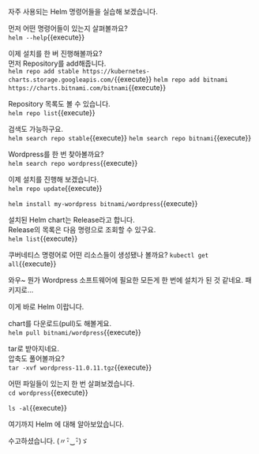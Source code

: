 
자주 사용되는 Helm 명령어들을 실습해 보겠습니다.

먼저 어떤 명령어들이 있는지 살펴볼까요?  
`helm --help`{{execute}}


이제 설치를 한 버 진행해볼까요?  
먼저 Repository를 add해줍니다.  
`helm repo add stable https://kubernetes-charts.storage.googleapis.com/`{{execute}}
`helm repo add bitnami https://charts.bitnami.com/bitnami`{{execute}}

Repository 목록도 볼 수 있습니다.  
`helm repo list`{{execute}}

검색도 가능하구요.  
`helm search repo stable`{{execute}}
`helm search repo bitnami`{{execute}}

Wordpress를 한 번 찾아볼까요?  
`helm search repo wordpress`{{execute}}

이제 설치를 진행해 보겠습니다.  
`helm repo update`{{execute}}

`helm install my-wordpress bitnami/wordpress`{{execute}}

설치된 Helm chart는 Release라고 합니다.  
Release의 목록은 다음 명령으로 조회할 수 있구요.  
`helm list`{{execute}}

쿠버네티스 명령어로 어떤 리소스들이 생성됐나 볼까요?
`kubectl get all`{{execute}}

와우~ 뭔가 Wordpress 소프트웨어에 필요한 모든게 한 번에 설치가 된 것 같네요. 패키지로...  

이게 바로 Helm 이랍니다.


chart를 다운로드(pull)도 해볼게요.  
`helm pull bitnami/wordpress`{{execute}}

tar로 받아지네요.  
압축도 풀어볼까요?  
`tar -xvf wordpress-11.0.11.tgz`{{execute}}

어떤 파일들이 있는지 한 번 살펴보겠습니다.  
`cd wordpress`{{execute}}

`ls -al`{{execute}}


여기까지 Helm 에 대해 알아보았습니다.

수고하셨습니다.  (〃･ิ‿･ิ)ゞ
